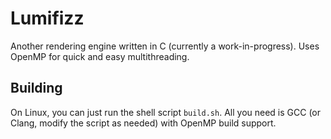 # Lumifizz

Another rendering engine written in C (currently a work-in-progress). Uses OpenMP for quick and easy multithreading.

## Building

On Linux, you can just run the shell script `build.sh`. All you need is GCC (or Clang, modify the script as needed) with OpenMP build support.
